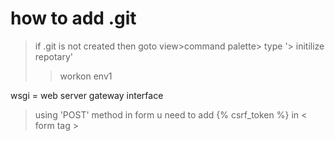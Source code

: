 # how to add .git 
> if .git is not created then goto view>command palette> type '> initilize repotary'
>> workon env1

wsgi = web server gateway interface

> using 'POST' method in form u need
> to add {% csrf_token %} in < form tag >

